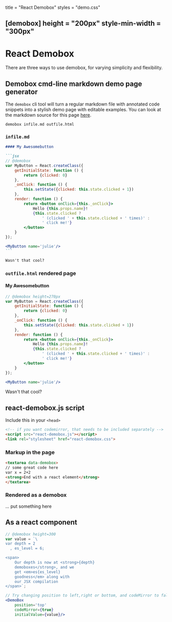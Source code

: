 title = "React Demobox"
styles = "demo.css"

[demobox]
height = "200px"
style-min-width = "300px"
---

# React Demobox

There are three ways to use demobox, for varying simplicity and flexibility.

## Demobox cmd-line markdown demo page generator

The `demobox` cli tool will turn a regular markdown file with annotated code
snippets into a stylish demo page with editable examples. You can look at the
markdown source for this page [here](/index.md).

```bash
demobox infile.md outfile.html
```

### `infile.md`


````markdown
#### My Awesomebutton

```jsx
// @demobox
var MyButton = React.createClass({
    getInitialState: function () {
        return {clicked: 0}
    },
    _onClick: function () {
        this.setState({clicked: this.state.clicked + 1})
    },
    render: function () {
        return <button onClick={this._onClick}>
            Hello {this.props.name}!
            {this.state.clicked ?
                ' (clicked ' + this.state.clicked + ' times)' :
                ' click me!'}
        </button>
    }
});

<MyButton name='julie'/>
```

Wasn't that cool?
````

### `outfile.html` rendered page

#### My Awesomebutton

```jsx
// @demobox height=270px
var MyButton = React.createClass({
    getInitialState: function () {
        return {clicked: 0}
    },
    _onClick: function () {
        this.setState({clicked: this.state.clicked + 1})
    },
    render: function () {
        return <button onClick={this._onClick}>
            Hello {this.props.name}!
            {this.state.clicked ?
                ' (clicked ' + this.state.clicked + ' times)' :
                ' click me!'}
        </button>
    }
});

<MyButton name='julie'/>
```

Wasn't that cool?

## react-demobox.js script

Include this in your `<head>`

```html
<!-- if you want codemirror, that needs to be included separately -->
<script src="react-demobox.js"></script>
<link rel="stylesheet" href="react-demobox.css">
```

### Markup in the page

```html
<textarea data-demobox>
// some great code here
var x = 2+2
<strong>End with a react element</strong>
</textarea>
```

### Rendered as a demobox

... put something here

## As a react component

```jsx
// @demobox height=300
var value = `\
var depth = 2
  , es_level = 6;

<span>
    Our depth is now at <strong>{depth}
    demoboxes</strong>, and we
    get <em>es{es_level}
    goodness</em> along with
    our JSX compilation
</span>`;

// Try changing position to left,right or bottom, and codeMirror to false
<DemoBox
    position='top'
    codeMirror={true}
    initialValue={value}/>
```


